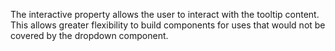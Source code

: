The interactive property allows the user to interact with the tooltip content. This allows greater flexibility to build
components for uses that would not be covered by the dropdown component.
